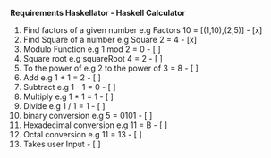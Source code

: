 **Requirements Haskellator - Haskell Calculator**

1. Find factors of a given number e.g Factors 10 = [(1,10),(2,5)] - [x]
2. Find Square of a number e.g Square 2 = 4 - [x]
3. Modulo Function e.g 1 mod 2 = 0 - [ ] 
4. Square root e.g squareRoot 4 = 2 - [ ]
5. To the power of e.g 2 to the power of 3 = 8 - [ ]
6. Add e.g 1 + 1 = 2 - [ ]
7. Subtract e.g 1 - 1 = 0 - [ ]
8. Multiply e.g 1 * 1 = 1  - [ ]
9. Divide e.g 1 / 1 = 1 - [ ]
10. binary conversion e.g 5 = 0101 - [ ]
11. Hexadecimal conversion e.g 11 = B - [ ]
12. Octal conversion e.g 11 = 13 - [ ]
13. Takes user Input - [ ]